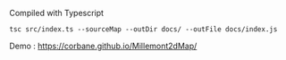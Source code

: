 
Compiled with Typescript

`tsc src/index.ts --sourceMap --outDir docs/ --outFile docs/index.js`

Demo : https://corbane.github.io/Millemont2dMap/
